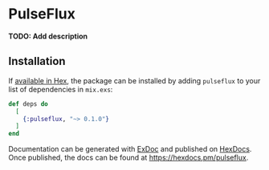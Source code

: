 # PulseFlux

**TODO: Add description**

## Installation

If [available in Hex](https://hex.pm/docs/publish), the package can be installed
by adding `pulseflux` to your list of dependencies in `mix.exs`:

```elixir
def deps do
  [
    {:pulseflux, "~> 0.1.0"}
  ]
end
```

Documentation can be generated with [ExDoc](https://github.com/elixir-lang/ex_doc)
and published on [HexDocs](https://hexdocs.pm). Once published, the docs can
be found at <https://hexdocs.pm/pulseflux>.

